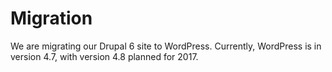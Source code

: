 # Migration

We are migrating our Drupal 6 site to WordPress. Currently, WordPress is in version 4.7, with version 4.8 planned for 2017.